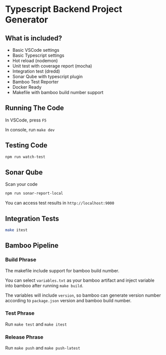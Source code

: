 # Typescript Backend Project Generator

## What is included?

- Basic VSCode settings
- Basic Typescript settings
- Hot reload (nodemon)
- Unit test with coverage report (mocha)
- Integration test (dredd)
- Sonar Qube with typescript plugin
- Bamboo Test Reporter
- Docker Ready
- Makefile with bamboo build number support

## Running The Code

In VSCode, press `F5`

In console, run `make dev`

## Testing Code

```sh
npm run watch-test
```

## Sonar Qube

Scan your code

```sh
npm run sonar-report-local
```

You can access test results in `http://localhost:9000`

## Integration Tests

```sh
make itest
```

## Bamboo Pipeline

### Build Phrase

The makefile include support for bamboo build number.

You can select `variables.txt` as your bamboo artifact and inject variable into bamboo after running `make build`.

The variables will include `version`, so bamboo can generate version number according to `package.json` version and bamboo build number.

### Test Phrase

Run `make test` and `make itest`

### Release Phrase

Run `make push` and `make push-latest`

